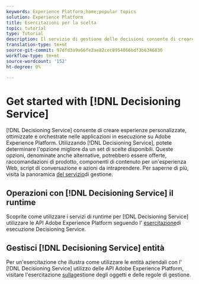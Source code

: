 ```yaml
---
keywords: Experience Platform;home;popular topics
solution: Experience Platform
title: Esercitazioni per la scelta
topic: tutorial
type: Tutorial
description: Il servizio di gestione delle decisioni consente di creare esperienze personalizzate, ottimizzate e orchestrate nelle applicazioni in esecuzione su Adobe Experience Platform. Utilizzando il servizio di gestione delle decisioni, potete determinare l'opzione migliore da una serie di opzioni disponibili.
translation-type: tm+mt
source-git-commit: 97dfd3a9a66fe2ae82cec8954066bdf3b6346830
workflow-type: tm+mt
source-wordcount: '152'
ht-degree: 0%

---
```



# Get started with [!DNL Decisioning Service]

[!DNL Decisioning Service] consente di creare esperienze personalizzate, ottimizzate e orchestrate nelle applicazioni in esecuzione su Adobe Experience Platform. Utilizzando [!DNL Decisioning Service], potete determinare l&#39;opzione migliore da un set di scelte disponibili. Queste opzioni, denominate anche alternative, potrebbero essere offerte, raccomandazioni di prodotto, componenti di contenuto per un&#39;esperienza Web, script di conversazione e azioni da intraprendere. Per saperne di più, visita la panoramica [del servizio](../decisioning-service/home.md)di gestione.

## Operazioni con [!DNL Decisioning Service] il runtime

Scoprite come utilizzare i servizi di runtime per [!DNL Decisioning Service] utilizzare le API Adobe Experience Platform seguendo l&#39; [esercitazione](../decisioning-service/tutorials/runtime.md)di esecuzione Decisioning Service.

## Gestisci [!DNL Decisioning Service] entità

Per un&#39;esercitazione che illustra come utilizzare le entità aziendali con l&#39; [!DNL Decisioning Service] utilizzo delle API Adobe Experience Platform, visitare l&#39;esercitazione [sulla](../decisioning-service/tutorials/entities.md)gestione degli oggetti e delle regole di gestione.